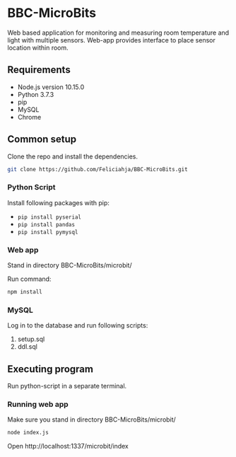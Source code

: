 # BBC-MicroBits
Web based application for monitoring and measuring room temperature and light with multiple sensors. Web-app provides interface to place sensor location within room.

## Requirements

- Node.js version 10.15.0
- Python 3.7.3
- pip
- MySQL
- Chrome


## Common setup

Clone the repo and install the dependencies.
``` sh
git clone https://github.com/Feliciahja/BBC-MicroBits.git
``` 
### Python Script

Install following packages with pip:

- `pip install pyserial`
- `pip install pandas`
- `pip install pymysql`

### Web app

Stand in directory BBC-MicroBits/microbit/

Run command:

``` sh
npm install
``` 
### MySQL

Log in to the database and run following scripts:
1. setup.sql
2. ddl.sql

## Executing program

Run python-script in a separate terminal.

### Running web app

Make sure you stand in directory BBC-MicroBits/microbit/
``` sh
node index.js
``` 
Open http://localhost:1337/microbit/index

